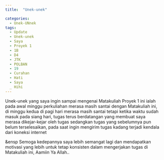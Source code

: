 ```yaml
---
title:  "Unek-unek"

categories: 
  - Unek-UNnek
tags:
  - Update 
  - Unek-unek 
  - Saya 
  - Proyek 1 
  - 1B
  - D4
  - JTK 
  - POLBAN 
  - 19 
  - Curahan
  - Hati
  - Saya
  _ Hihi
---
```


Unek-unek yang saya ingin sampai mengenai Matakuliah Proyek 1 ini ialah pada awal minggu perkuliahan merasa masih santai dengan Matakuliah ini, di minggu kedua di pagi hari merasa masih santai tetapi ketika waktu sudah masuk pada siang hari, tugas terus berdatangan yang membuat saya merasa dikejar-kejar oleh tugas sedangkan tugas yang sebelumnya pun belum terselesaikan, pada saat ingin mengirim tugas kadang terjadi kendala dari koneksi internet  <br>

&ensp Semoga kedepannya saya lebih semangat lagi dan mendapatkan motivasi yang lebih untuk tetap konsisten dalam mengerjakan tugas di Matakuliah ini, Aamiin Ya Allah..
